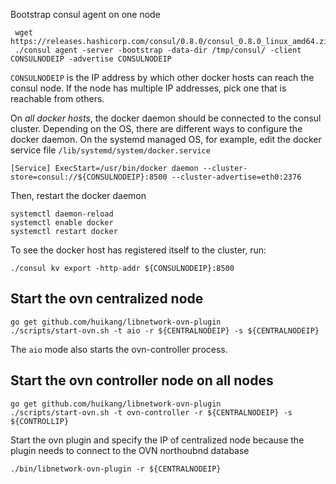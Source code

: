 Bootstrap consul agent on one node

     wget https://releases.hashicorp.com/consul/0.8.0/consul_0.8.0_linux_amd64.zip
     ./consul agent -server -bootstrap -data-dir /tmp/consul/ -client CONSULNODEIP -advertise CONSULNODEIP

``CONSULNODEIP`` is the IP address by which other docker hosts can reach the consul node.
If the node has multiple IP addresses, pick one that is reachable from others.

On *all docker hosts*, the docker daemon should be connected to the consul cluster.
Depending on the OS, there are different ways to configure the docker daemon.
On the systemd managed OS, for example, edit the docker service file
``/lib/systemd/system/docker.service``


``
[Service]
ExecStart=/usr/bin/docker daemon --cluster-store=consul://${CONSULNODEIP}:8500 --cluster-advertise=eth0:2376
``

Then, restart the docker daemon

    systemctl daemon-reload
    systemctl enable docker
    systemctl restart docker

To see the docker host has registered itself to the cluster, run:

    ./consul kv export -http-addr ${CONSULNODEIP}:8500

## Start the ovn centralized node

    go get github.com/huikang/libnetwork-ovn-plugin
    ./scripts/start-ovn.sh -t aio -r ${CENTRALNODEIP} -s ${CENTRALNODEIP}

The ``aio`` mode also starts the ovn-controller process.

## Start the ovn controller node on all nodes

    go get github.com/huikang/libnetwork-ovn-plugin
    ./scripts/start-ovn.sh -t ovn-controller -r ${CENTRALNODEIP} -s ${CONTROLLIP}

Start the ovn plugin and specify the IP of centralized node because the plugin needs to
connect to the OVN northoubnd database

    ./bin/libnetwork-ovn-plugin -r ${CENTRALNODEIP}
